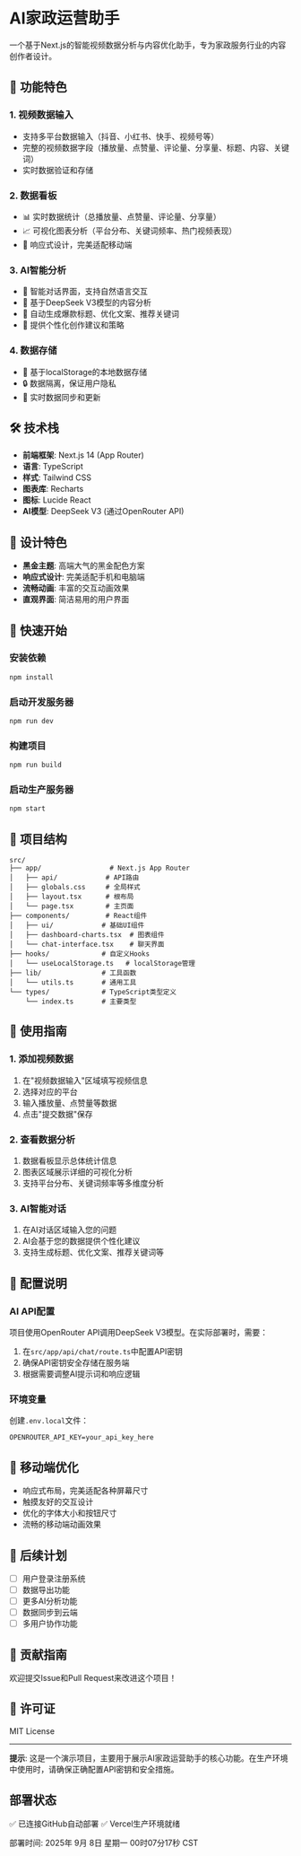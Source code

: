 # AI家政运营助手

一个基于Next.js的智能视频数据分析与内容优化助手，专为家政服务行业的内容创作者设计。

## 🚀 功能特色

### 1. 视频数据输入
- 支持多平台数据输入（抖音、小红书、快手、视频号等）
- 完整的视频数据字段（播放量、点赞量、评论量、分享量、标题、内容、关键词）
- 实时数据验证和存储

### 2. 数据看板
- 📊 实时数据统计（总播放量、点赞量、评论量、分享量）
- 📈 可视化图表分析（平台分布、关键词频率、热门视频表现）
- 📱 响应式设计，完美适配移动端

### 3. AI智能分析
- 💬 智能对话界面，支持自然语言交互
- 🤖 基于DeepSeek V3模型的内容分析
- 📝 自动生成爆款标题、优化文案、推荐关键词
- 🎯 提供个性化创作建议和策略

### 4. 数据存储
- 💾 基于localStorage的本地数据存储
- 🔒 数据隔离，保证用户隐私
- 🔄 实时数据同步和更新

## 🛠️ 技术栈

- **前端框架**: Next.js 14 (App Router)
- **语言**: TypeScript
- **样式**: Tailwind CSS
- **图表库**: Recharts
- **图标**: Lucide React
- **AI模型**: DeepSeek V3 (通过OpenRouter API)

## 🎨 设计特色

- **黑金主题**: 高端大气的黑金配色方案
- **响应式设计**: 完美适配手机和电脑端
- **流畅动画**: 丰富的交互动画效果
- **直观界面**: 简洁易用的用户界面

## 🚀 快速开始

### 安装依赖
```bash
npm install
```

### 启动开发服务器
```bash
npm run dev
```

### 构建项目
```bash
npm run build
```

### 启动生产服务器
```bash
npm start
```

## 📁 项目结构

```
src/
├── app/                 # Next.js App Router
│   ├── api/            # API路由
│   ├── globals.css     # 全局样式
│   ├── layout.tsx      # 根布局
│   └── page.tsx        # 主页面
├── components/         # React组件
│   ├── ui/            # 基础UI组件
│   ├── dashboard-charts.tsx  # 图表组件
│   └── chat-interface.tsx    # 聊天界面
├── hooks/             # 自定义Hooks
│   └── useLocalStorage.ts   # localStorage管理
├── lib/               # 工具函数
│   └── utils.ts       # 通用工具
└── types/             # TypeScript类型定义
    └── index.ts       # 主要类型
```

## 🎯 使用指南

### 1. 添加视频数据
1. 在"视频数据输入"区域填写视频信息
2. 选择对应的平台
3. 输入播放量、点赞量等数据
4. 点击"提交数据"保存

### 2. 查看数据分析
1. 数据看板显示总体统计信息
2. 图表区域展示详细的可视化分析
3. 支持平台分布、关键词频率等多维度分析

### 3. AI智能对话
1. 在AI对话区域输入您的问题
2. AI会基于您的数据提供个性化建议
3. 支持生成标题、优化文案、推荐关键词等

## 🔧 配置说明

### AI API配置
项目使用OpenRouter API调用DeepSeek V3模型。在实际部署时，需要：

1. 在`src/app/api/chat/route.ts`中配置API密钥
2. 确保API密钥安全存储在服务端
3. 根据需要调整AI提示词和响应逻辑

### 环境变量
创建`.env.local`文件：
```env
OPENROUTER_API_KEY=your_api_key_here
```

## 📱 移动端优化

- 响应式布局，完美适配各种屏幕尺寸
- 触摸友好的交互设计
- 优化的字体大小和按钮尺寸
- 流畅的移动端动画效果

## 🚧 后续计划

- [ ] 用户登录注册系统
- [ ] 数据导出功能
- [ ] 更多AI分析功能
- [ ] 数据同步到云端
- [ ] 多用户协作功能

## 🤝 贡献指南

欢迎提交Issue和Pull Request来改进这个项目！

## 📄 许可证

MIT License

---

**提示**: 这是一个演示项目，主要用于展示AI家政运营助手的核心功能。在生产环境中使用时，请确保正确配置API密钥和安全措施。


## 部署状态
✅ 已连接GitHub自动部署
✅ Vercel生产环境就绪

部署时间: 2025年 9月 8日 星期一 00时07分17秒 CST
